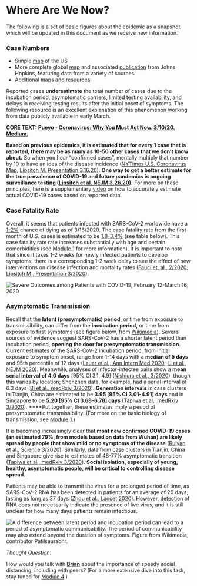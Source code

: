 # Where Are We Now?

The following is a set of basic figures about the epidemic as a snapshot, which will be updated in this document as we receive new information.

### Case Numbers

* Simple [map](https://www.cnn.com/2020/03/03/health/us-coronavirus-cases-state-by-state/index.html?utm_term=image&utm_content=2020-03-16T18:50:07&utm_medium=social&utm_source=twCNN) of the US
* More complete global [map](https://coronavirus.jhu.edu/map.html) and associated [publication](https://www.thelancet.com/journals/laninf/article/PIIS1473-3099%2820%2930120-1/fulltext) from Johns Hopkins, featuring data from a variety of sources.
* Additional [maps and resources](http://www.cidrap.umn.edu/covid-19/maps-visuals)

Reported cases **underestimate** the total number of cases due to the incubation period, asymptomatic carriers, limited testing availability, and delays in receiving testing results after the initial onset of symptoms. The following resource is an excellent explanation of this phenomenon working from data publicly available in early March.

**CORE TEXT:** [**Pueyo - Coronavirus: Why You Must Act Now. 3/10/20. Medium.**](https://medium.com/@tomaspueyo/coronavirus-act-today-or-people-will-die-f4d3d9cd99ca)

**Based on previous epidemics, it is estimated that for every 1 case that is reported, there may be as many as 10-50 other cases that we don’t know about.** So when you hear “confirmed cases”, mentally multiply that number by 10 to have an idea of the disease incidence \([NYTimes U.S. Coronavirus Map](https://www.nytimes.com/interactive/2020/us/coronavirus-us-cases.html), [Lipsitch M. Presentation 3.16.20](https://drive.google.com/file/d/1VvRoIRi8GjatUhlaWh0BAYRC-yemi3pv/view?usp=sharing)\). **One way to get a better estimate for the true prevalence of COVID-19 and future pandemics is ongoing surveillance testing \(**[**Lipsitch et al. NEJM 3.26.20**](https://www.nejm.org/doi/full/10.1056/NEJMp2002125)**\).** For more on these principles, here is a supplementary [video](https://www.youtube.com/watch?v=mCa0JXEwDEk) on how to accurately estimate actual COVID-19 cases based on reported data.

### Case Fatality Rate

Overall, it seems that patients infected with SARS-CoV-2 worldwide have a [1-2%](https://drive.google.com/file/d/1VvRoIRi8GjatUhlaWh0BAYRC-yemi3pv/view?usp=sharing) chance of dying as of 3/16/2020. The case fatality rate from the first month of U.S. cases is estimated to be [1.8-3.4%](https://www.cdc.gov/mmwr/volumes/69/wr/mm6912e2.htm?s_cid=mm6912e2_w) \(see table below\). This case fatality rate rate increases substantially with age and certain comorbidities \(see [Module 1](https://futuremdvscovid.gitbook.io/covid19-curriculum/module-1-from-bench-to-bedside/clinical-presentation-of-covid-19#risk-stratification) for more information\). It is important to note that since it takes 1-2 weeks for newly infected patients to develop symptoms, there is a corresponding 1-2 week delay to see the effect of new interventions on disease infection and mortality rates \([Fauci et. al., 2/2020](https://www.nejm.org/doi/full/10.1056/NEJMe2002387); [Lipsitch M., Presentation 3/2020](https://drive.google.com/file/d/1VvRoIRi8GjatUhlaWh0BAYRC-yemi3pv/view?usp=sharing)\).

![Severe Outcomes among Patients with COVID-19, February 12-March 16, 2020](https://lh4.googleusercontent.com/mWi7QZk9OodAFs9vUT7X7Pq9_AxxoYS5I9Jdrd1F7StGWsMik179z7jfeZa-M-bVwa0AF2JwCLKRMDpqXseDsIbHlcrAzjxOdC_EuZB_HgVKWgJVXcjn-yCloZqeYFnUhC_Cb5eM)

### Asymptomatic Transmission

Recall that the **latent \(presymptomatic\) period**, or time from exposure to transmissibility, can differ from the **incubation period,** or time from exposure to first symptoms \(see figure below, from [Wikimedia](https://upload.wikimedia.org/wikipedia/commons/thumb/0/04/Concept_of_incubation_period.svg/330px-Concept_of_incubation_period.svg.png)\). Several sources of evidence suggest SARS-CoV-2 has a shorter latent period than incubation period, **opening the door for presymptomatic transmission**. Current estimates of the SARS-CoV-2 incubation period, from initial exposure to symptom onset, range from 1-14 days with a **median of 5 days** and 95th percentile of 12 days \([Lauer et al., Ann Intern Med 2020](https://annals.org/aim/fullarticle/2762808/incubation-period-coronavirus-disease-2019-covid-19-from-publicly-reported); [Li et al., NEJM 2020](https://www.nejm.org/doi/10.1056/NEJMoa2001316?url_ver=Z39.88-2003&rfr_id=ori:rid:crossref.org&rfr_dat=cr_pub%3dwww.ncbi.nlm.nih.gov)\). Meanwhile, analyses of infector-infectee pairs show a **mean serial interval of 4.0 days** \[95% CI 3.1, 4.9\] \([Nishiura et al., 3/2020](https://www.ncbi.nlm.nih.gov/pubmed/32145466)\), though this varies by location; Shenzhen data, for example, had a serial interval of 6.3 days \([Bi et al., medRxiv 3/2020](https://www.medrxiv.org/content/10.1101/2020.03.03.20028423v1.full.pdf)\). **Generation intervals** in case clusters in Tianjin, China are estimated to be **3.95 \[95% CI 3.01-4.91\] days** and in Singapore to be **5.20 \[95% CI 3.68-6.78\] days** \([Tapiwa et al., medRxiv 3/2020](https://www.medrxiv.org/content/10.1101/2020.03.05.20031815v1.full.pdf)\). ****Put together, these estimates imply a period of presymptomatic transmissibility. \(For more on the basic biology of transmission, see [Module 1](https://curriculum.covidstudentresponse.org/module-1-from-bench-to-bedside/basic-virology-and-immunology#transmission-dynamics).\)

It is becoming increasingly clear that **most new confirmed COVID-19 cases \(an estimated 79%, from models based on data from Wuhan\) are likely spread by people that show mild or no symptoms of the disease** \([Ruiyan et al., Science 3/2020](https://science.sciencemag.org/content/early/2020/03/13/science.abb3221)\). Similarly, data from case clusters in Tianjin, China and Singapore give rise to estimates of 48-77% asymptomatic transition \([Tapiwa et al., medRxiv 3/2020](https://www.medrxiv.org/content/10.1101/2020.03.05.20031815v1.full.pdf)\). **Social isolation, especially of young, healthy, asymptomatic people, will be critical to controlling disease spread.**

Patients may be able to transmit the virus for a prolonged period of time, as SARS-CoV-2 RNA has been detected in patients for an average of 20 days, lasting as long as 37 days \([Zhou et al., Lancet 2020](https://www.thelancet.com/journals/lancet/article/PIIS0140-6736%2820%2930566-3/fulltext#seccestitle10)\). However, detection of RNA does not necessarily indicate the presence of live virus, and it is still unclear for how many days patients remain infectious.

![A difference between latent period and incubation period can lead to a period of asymptomatic communicability. The period of communicability may also extend beyond the duration of symptoms. Figure from Wikimedia, contributor Patilsaurabhr.](https://lh5.googleusercontent.com/uc-9xhbQCaLFcv4TbrhLg3MQD98NDX6FH3fpQ779NCTQ6BgcZWVSN9ACpDp11orFcjndq9-eMFplm_ynPcp202nhH73Asa79JHVluGPv6Z7IHQfvACUzJag_B7cboXYEPy8vJGEJ)

_Thought Question:_

How would you talk with [**Brian**](https://curriculum.covidstudentresponse.org/curriculum-overview/cases#case-1-brian) about the importance of speedy social distancing, including with peers? \(For a more extensive dive into this task, stay tuned for [Module 4](https://app.gitbook.com/@futuremdvscovid/s/covid19-curriculum/module-4-communicating-information-about-covid-19).\)

